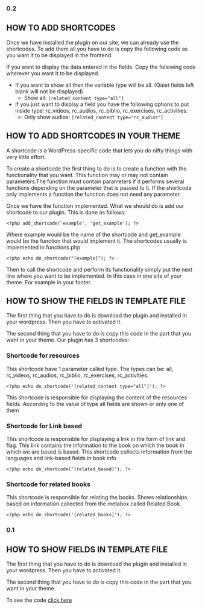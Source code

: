 ### 0.2
## HOW TO ADD SHORTCODES 

Once we have installed the plugin on our site, we can already use the shortcodes. To add them all you have to do is copy the following code as you want it to be displayed in the frontend.

If you want to display the data entered in the fields. Copy the following code wherever you want it to be displayed.

* If you want to show all then the variable type will be all. (Quiet fields left blank will not be displayed)
 	* Show all: `[related_content type="all"]`
* If you just want to display a field you have the following options to put inside type: rc_videos, rc_audios, rc_biblio, rc_exercises, rc_activities.
	* Only show audios: `[related_content type="rc_audios"]`


## HOW TO ADD SHORTCODES IN YOUR THEME

A shortcode is a WordPress-specific code that lets you do nifty things with very little effort. 

To create a shortcode the first thing to do is to create a function with the functionality that you want. This function may or may not contain parameters.The function must contain parameters if it performs several functions depending on the parameter that is passed to it. If the shortcode only implements a function the function does not need any parameter. 

Once we have the function implemented. What we should do is add our shortcode to our plugin. This is done as follows:

`<?php add_shortcode('example', 'get_example'); ?>`

Where example would be the name of the shortcode and get_example would be the function that would implement it. The shortcodes usually is implemented in functions.php

`<?php echo do_shortcode("[example]"); ?>`


Then to call the shortcode and perform its functionality simply put the next line where you want to be implemented. In this case in one site of your theme.
For example in your footer.


## HOW TO SHOW THE FIELDS IN TEMPLATE FILE

The first thing that you have to do is download the plugin and installed in your wordpress. Then you have to activated it. 

The second thing that you have to do  is copy this code in the part that you want in your theme. Our plugin has 3 shortcodes:

### Shortcode for resources
This shortcode have 1 parameter called type. The types can be: all, rc_videos, rc_audios, rc_biblio, rc_exercises, rc_activities.

`<?php echo do_shortcode('[related_content type="all"]'); ?>`

This shortcode is responsible for displaying the content of the resources fields. According to the value of type all fields are shown or only one of them

### Shortcode for Link based

This shortcode is responsible for displaying a link in the form of link and flag. This link contains the information to the book on which the book in which we are based is based. This shortcode collects information from the languages and link-based fields in book info

`<?php echo do_shortcode('[related_based]'); ?>`

### Shortcode for related books

This shortcode is responsible for relating the books. Shows relationships based on information collected from the metabox called Related Book.

`<?php echo do_shortcode('[related_books]'); ?>`



### 0.1

## HOW TO SHOW FIELDS IN TEMPLATE FILE

The first thing that you have to do is download the plugin and installed in your wordpress. Then you have to activated it. 

The second thing that you have to do  is copy this code in the part that you want in your theme. 

To see the code [click here](https://gist.githubusercontent.com/colomet/7d30eef2f7bd2ad81301b335d6e3c673/raw/c481692d7c013c4aa35602f9313c183a70de453b/PB_RC-show_in_template_files.php)
